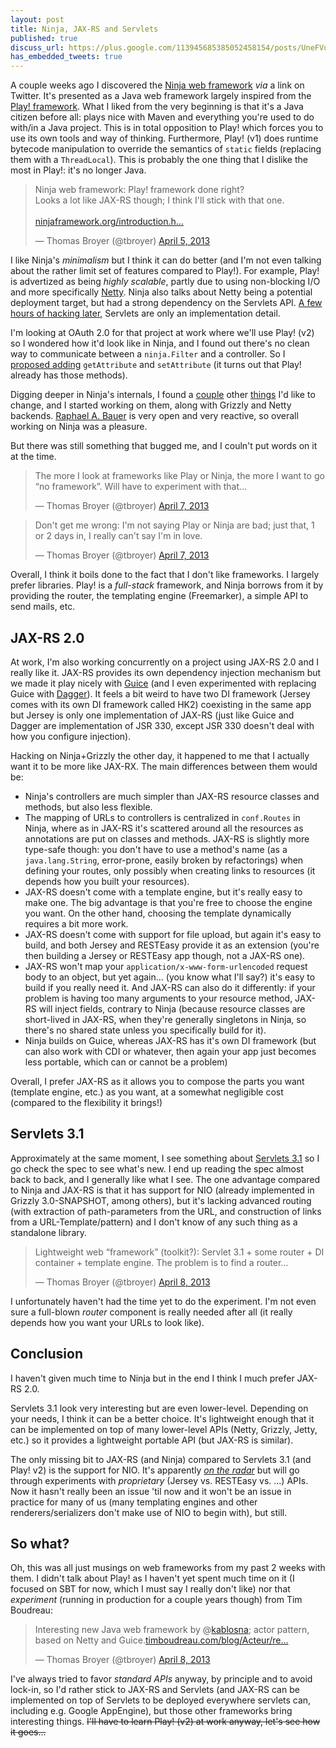 ```yaml
---
layout: post
title: Ninja, JAX-RS and Servlets
published: true
discuss_url: https://plus.google.com/113945685385052458154/posts/UneFVuF3myS
has_embedded_tweets: true
---
```

A couple weeks ago I discovered the [Ninja web framework](http://www.ninjaframework.org)
_via_ a link on Twitter. It's presented as a Java web framework largely inspired from
the [Play! framework](http://www.playframework.com). What I liked from the very beginning
is that it's a Java citizen before all: plays nice with Maven and everything you're used
to do with/in a Java project. This is in total opposition to Play! which forces you to
use its own tools and way of thinking. Furthermore, Play! (v1) does runtime bytecode
manipulation to override the semantics of `static` fields (replacing them with a
`ThreadLocal`). This is probably the one thing that I dislike the most in Play!: it's no
longer Java.

<blockquote class="twitter-tweet" data-align="center"><p>Ninja web framework: Play! framework done right?<br>Looks a lot like JAX-RS though; I think I'll stick with that one.<br><br><a href="http://t.co/TrCzBqTo9a" title="http://www.ninjaframework.org/introduction.html">ninjaframework.org/introduction.h…</a></p>&mdash; Thomas Broyer (@tbroyer) <a href="https://twitter.com/tbroyer/status/320153069285412864">April 5, 2013</a></blockquote>

I like Ninja's _minimalism_ but I think it can do better (and I'm not even talking about
the rather limit set of features compared to Play!). For example, Play! is advertized as
being _highly scalable_, partly due to using non-blocking I/O and more specifically
[Netty](http://netty.io). Ninja also talks about Netty being a potential deployment target,
but had a strong dependency on the Servlets API. [A few hours of hacking later](https://github.com/reyez/ninja/pull/85),
Servlets are only an implementation detail.

I'm looking at OAuth 2.0 for that project at work where we'll use Play! (v2) so I wondered
how it'd look like in Ninja, and I found out there's no clean way to communicate between a
`ninja.Filter` and a controller. So I [proposed adding](https://github.com/reyez/ninja/pull/86)
`getAttribute` and `setAttribute` (it turns out that Play! already has those methods).

Digging deeper in Ninja's internals, I found a [couple](https://github.com/reyez/ninja/issues/88)
other [things](https://github.com/reyez/ninja/issues/87) I'd like to change, and I started
working on them, along with Grizzly and Netty backends. [Raphael A. Bauer](https://github.com/reyez)
is very open and very reactive, so overall working on Ninja was a pleasure.

But there was still something that bugged me, and I couln't put words on it at the time.

<blockquote class="twitter-tweet" data-align="center"><p>The more I look at frameworks like Play or Ninja, the more I want to go “no framework”. Will have to experiment with that…</p>&mdash; Thomas Broyer (@tbroyer) <a href="https://twitter.com/tbroyer/status/320997765129854976">April 7, 2013</a></blockquote>

<blockquote class="twitter-tweet" data-align="center"><p>Don't get me wrong: I'm not saying Play or Ninja are bad; just that, 1 or 2 days in, I really can't say I'm in love.</p>&mdash; Thomas Broyer (@tbroyer) <a href="https://twitter.com/tbroyer/status/321020175291920384">April 7, 2013</a></blockquote>

Overall, I think it boils done to the fact that I don't like frameworks. I largely prefer
libraries. Play! is a _full-stack_ framework, and Ninja borrows from it by providing the
router, the templating engine (Freemarker), a simple API to send mails, etc.

JAX-RS 2.0
----------

At work, I'm also working concurrently on a project using JAX-RS 2.0 and I really like it.
JAX-RS provides its own dependency injection mechanism but we made it play nicely with
[Guice](http://code.google.com/p/google-guice/) (and I even experimented with replacing
Guice with [Dagger](http://square.github.io/dagger)). It feels a bit weird to have two
DI framework (Jersey comes with its own DI framework called HK2) coexisting in the same
app but Jersey is only one implementation of JAX-RS (just like Guice and Dagger are
implementation of JSR 330, except JSR 330 doesn't deal with how you configure injection).

Hacking on Ninja+Grizzly the other day, it happened to me that I actually want it to be
more like JAX-RX. The main differences between them would be:

 * Ninja's controllers are much simpler than JAX-RS resource classes and methods, but also
   less flexible.
 * The mapping of URLs to controllers is centralized in `conf.Routes` in Ninja, where as
   in JAX-RS it's scattered around all the resources as annotations are put on classes and
   methods. JAX-RS is slightly more type-safe though: you don't have to use a method's
   name (as a `java.lang.String`, error-prone, easily broken by refactorings) when defining
   your routes, only possibly when creating links to resources (it depends how you built
   your resources).
 * JAX-RS doesn't come with a template engine, but it's really easy to make one. The big
   advantage is that you're free to choose the engine you want. On the other hand, choosing
   the template dynamically requires a bit more work.
 * JAX-RS doesn't come with support for file upload, but again it's easy to build, and both
   Jersey and RESTEasy provide it as an extension (you're then building a Jersey or RESTEasy
   app though, not a JAX-RS one).
 * JAX-RS won't map your `application/x-www-form-urlencoded` request body to an object, but
   yet again… (you know what I'll say?) it's easy to build if you really need it. And JAX-RS
   can also do it differently: if your problem is having too many arguments to your resource
   method, JAX-RS will inject fields, contrary to Ninja (because resource classes are
   short-lived in JAX-RS, when they're generally singletons in Ninja, so there's no shared
   state unless you specifically build for it).
 * Ninja builds on Guice, whereas JAX-RS has it's own DI framework (but can also work with
   CDI or whatever, then again your app just becomes less portable, which can or cannot be
   a problem)

Overall, I prefer JAX-RS as it allows you to compose the parts you want (template engine,
etc.) as you want, at a somewhat negligible cost (compared to the flexibility it brings!)

Servlets 3.1
------------

Approximately at the same moment, I see something about [Servlets 3.1](http://jcp.org/en/jsr/detail?id=340)
so I go check the spec to see what's new. I end up reading the spec almost back to back, and I generally like what I see. The one advantage compared to Ninja and JAX-RS is that it has
support for NIO (already implemented in Grizzly 3.0-SNAPSHOT, among others), but it's lacking
advanced routing (with extraction of path-parameters from the URL, and construction of links from
a URL-Template/pattern) and I don't know of any such thing as a standalone library.

<blockquote class="twitter-tweet" data-align="center"><p>Lightweight web “framework” (toolkit?): Servlet 3.1 + some router + DI container + template engine. The problem is to find a router…</p>&mdash; Thomas Broyer (@tbroyer) <a href="https://twitter.com/tbroyer/status/321223833065508864">April 8, 2013</a></blockquote>

I unfortunately haven't had the time yet to do the experiment. I'm not even sure a full-blown
_router_ component is really needed after all (it really depends how you want your URLs
to look like).

Conclusion
----------

I haven't given much time to Ninja but in the end I think I much prefer JAX-RS 2.0.

Servlets 3.1 look very interesting but are even lower-level. Depending on your needs, I
think it can be a better choice. It's lightweight enough that it can be implemented on
top of many lower-level APIs (Netty, Grizzly, Jetty, etc.) so it provides a lightweight
portable API (but JAX-RS is similar).

The only missing bit to JAX-RS (and Ninja) compared to Servlets 3.1 (and Play! v2) is the 
support for NIO. It's apparently [_on the radar_](http://java.net/projects/jax-rs-spec/lists/users/archive/2012-10/message/12)
but will go through experiments with _proprietary_ (Jersey vs. RESTEasy vs. …) APIs. Now
it hasn't really been an issue 'til now and it won't be an issue in practice for many of us
(many templating engines and other renderers/serializers don't make use of NIO to begin with),
but still.

So what?
--------

Oh, this was all just musings on web frameworks from my past 2 weeks with them. I didn't
talk about Play! as I haven't yet spent much time on it (I focused on SBT for now, which
I must say I really don't like) nor that _experiment_ (running in production for a couple
years though) from Tim Boudreau:

<blockquote class="twitter-tweet" data-align="center"><p>Interesting new Java web framework by @<a href="https://twitter.com/kablosna">kablosna</a>; actor pattern, based on Netty and Guice.<a href="http://t.co/TIrgSBgQRK" title="http://timboudreau.com/blog/Acteur/read">timboudreau.com/blog/Acteur/re…</a></p>&mdash; Thomas Broyer (@tbroyer) <a href="https://twitter.com/tbroyer/status/321243058886815745">April 8, 2013</a></blockquote>
<script>
document.write("<p><em>Note: the URL above should be <a href='http://timboudreau.com/blog/Acteur/read'>http://timboudreau.com/blog/Acteur/read</a> but Twitter's widget doesn't allow fixing it (for obvious reasons).</em></p>");
</script>

I've always tried to favor _standard APIs_ anyway, by principle and to avoid lock-in, so
I'd rather stick to JAX-RS and Servlets (and JAX-RS can be implemented on top of Servlets
to be deployed everywhere servlets can, including e.g. Google AppEngine), but those other
frameworks bring interesting things. ~~I'll have to learn Play! (v2) at work anyway, let's
see how it goes…~~
